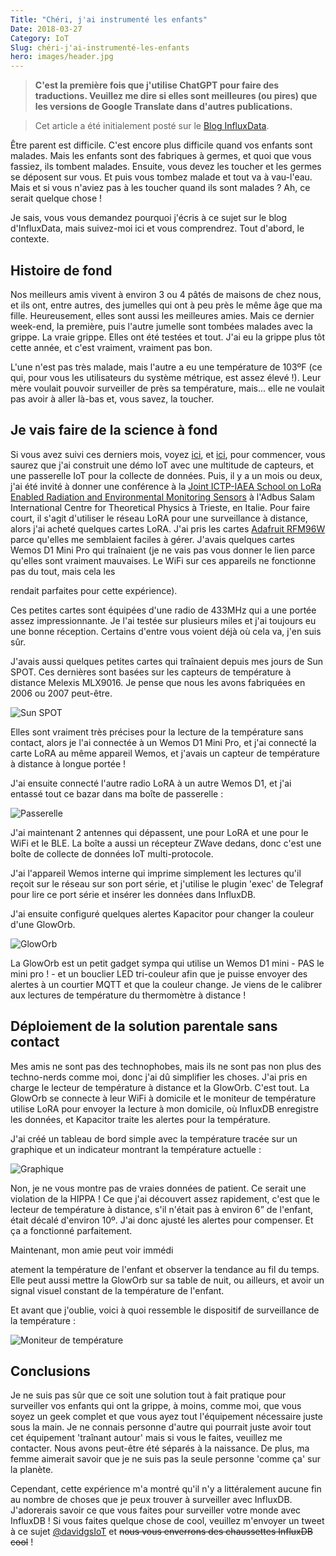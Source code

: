 ```yaml
---
Title: "Chéri, j'ai instrumenté les enfants"
Date: 2018-03-27
Category: IoT
Slug: chéri-j'ai-instrumenté-les-enfants
hero: images/header.jpg
---
```


> **C'est la première fois que j'utilise ChatGPT pour faire des traductions. Veuillez me dire si elles sont meilleures (ou pires) que les versions de Google Translate dans d'autres publications.**

> Cet article a été initialement posté sur le [Blog InfluxData](https://www.influxdata.com/blog/honey-i-instrumented-the-kids-with-influxdb/).

Être parent est difficile. C'est encore plus difficile quand vos enfants sont malades. Mais les enfants sont des fabriques à germes, et quoi que vous fassiez, ils tombent malades. Ensuite, vous devez les toucher et les germes se déposent sur vous. Et puis vous tombez malade et tout va à vau-l'eau. Mais et si vous n'aviez pas à les toucher quand ils sont malades ? Ah, ce serait quelque chose !

Je sais, vous vous demandez pourquoi j'écris à ce sujet sur le blog d'InfluxData, mais suivez-moi ici et vous comprendrez. Tout d'abord, le contexte.

## Histoire de fond

Nos meilleurs amis vivent à environ 3 ou 4 pâtés de maisons de chez nous, et ils ont, entre autres, des jumelles qui ont à peu près le même âge que ma fille. Heureusement, elles sont aussi les meilleures amies. Mais ce dernier week-end, la première, puis l'autre jumelle sont tombées malades avec la grippe. La vraie grippe. Elles ont été testées et tout. J'ai eu la grippe plus tôt cette année, et c'est vraiment, vraiment pas bon.

L'une n'est pas très malade, mais l'autre a eu une température de 103ºF (ce qui, pour vous les utilisateurs du système métrique, est assez élevé !). Leur mère voulait pouvoir surveiller de près sa température, mais... elle ne voulait pas avoir à aller là-bas et, vous savez, la toucher.

## Je vais faire de la science à fond

Si vous avez suivi ces derniers mois, voyez [ici](https://w2.influxdata.com/blog/sending-alerts-from-kapacitor-via-mqtt/), et [ici](https://w2.influxdata.com/blog/monitoring-wireless-interfaces/), pour commencer, vous saurez que j'ai construit une démo IoT avec une multitude de capteurs, et une passerelle IoT pour la collecte de données. Puis, il y a un mois ou deux, j'ai été invité à donner une conférence à la [Joint ICTP-IAEA School on LoRa Enabled Radiation and Environmental Monitoring Sensors](http://indico.ictp.it/event/8298/) à l'Adbus Salam International Centre for Theoretical Physics à Trieste, en Italie. Pour faire court, il s'agit d'utiliser le réseau LoRA pour une surveillance à distance, alors j'ai acheté quelques cartes LoRA. J'ai pris les cartes [Adafruit RFM96W](https://www.adafruit.com/product/3073) parce qu'elles me semblaient faciles à gérer. J'avais quelques cartes Wemos D1 Mini Pro qui traînaient (je ne vais pas vous donner le lien parce qu'elles sont vraiment mauvaises. Le WiFi sur ces appareils ne fonctionne pas du tout, mais cela les

 rendait parfaites pour cette expérience).

Ces petites cartes sont équipées d'une radio de 433MHz qui a une portée assez impressionnante. Je l'ai testée sur plusieurs miles et j'ai toujours eu une bonne réception. Certains d'entre vous voient déjà où cela va, j'en suis sûr.

J'avais aussi quelques petites cartes qui traînaient depuis mes jours de Sun SPOT. Ces dernières sont basées sur les capteurs de température à distance Melexis MLX9016. Je pense que nous les avons fabriquées en 2006 ou 2007 peut-être.

![Sun SPOT](images/IMG_3699.jpg)

Elles sont vraiment très précises pour la lecture de la température sans contact, alors je l'ai connectée à un Wemos D1 Mini Pro, et j'ai connecté la carte LoRA au même appareil Wemos, et j'avais un capteur de température à distance à longue portée !

J'ai ensuite connecté l'autre radio LoRA à un autre Wemos D1, et j'ai entassé tout ce bazar dans ma boîte de passerelle :

![Passerelle](images/gateway.jpg)

J'ai maintenant 2 antennes qui dépassent, une pour LoRA et une pour le WiFi et le BLE. La boîte a aussi un récepteur ZWave dedans, donc c'est une boîte de collecte de données IoT multi-protocole.

J'ai l'appareil Wemos interne qui imprime simplement les lectures qu'il reçoit sur le réseau sur son port série, et j'utilise le plugin 'exec' de Telegraf pour lire ce port série et insérer les données dans InfluxDB.

J'ai ensuite configuré quelques alertes Kapacitor pour changer la couleur d'une GlowOrb.

![GlowOrb](images/glowOrb.jpg)

La GlowOrb est un petit gadget sympa qui utilise un Wemos D1 mini - PAS le mini pro ! - et un bouclier LED tri-couleur afin que je puisse envoyer des alertes à un courtier MQTT et que la couleur change. Je viens de le calibrer aux lectures de température du thermomètre à distance !

## Déploiement de la solution parentale sans contact

Mes amis ne sont pas des technophobes, mais ils ne sont pas non plus des techno-nerds comme moi, donc j'ai dû simplifier les choses. J'ai pris en charge le lecteur de température à distance et la GlowOrb. C'est tout. La GlowOrb se connecte à leur WiFi à domicile et le moniteur de température utilise LoRA pour envoyer la lecture à mon domicile, où InfluxDB enregistre les données, et Kapacitor traite les alertes pour la température.

J'ai créé un tableau de bord simple avec la température tracée sur un graphique et un indicateur montrant la température actuelle :

![Graphique](images/graph.png)

Non, je ne vous montre pas de vraies données de patient. Ce serait une violation de la HIPPA ! Ce que j'ai découvert assez rapidement, c'est que le lecteur de température à distance, s'il n'était pas à environ 6” de l'enfant, était décalé d'environ 10º. J'ai donc ajusté les alertes pour compenser. Et ça a fonctionné parfaitement.

Maintenant, mon amie peut voir immédi

atement la température de l'enfant et observer la tendance au fil du temps. Elle peut aussi mettre la GlowOrb sur sa table de nuit, ou ailleurs, et avoir un signal visuel constant de la température de l'enfant.

Et avant que j'oublie, voici à quoi ressemble le dispositif de surveillance de la température :

![Moniteur de température](images/temp.png)

## Conclusions

Je ne suis pas sûr que ce soit une solution tout à fait pratique pour surveiller vos enfants qui ont la grippe, à moins, comme moi, que vous soyez un geek complet et que vous ayez tout l'équipement nécessaire juste sous la main. Je ne connais personne d'autre qui pourrait juste avoir tout cet équipement 'traînant autour' mais si vous le faites, veuillez me contacter. Nous avons peut-être été séparés à la naissance. De plus, ma femme aimerait savoir que je ne suis pas la seule personne 'comme ça' sur la planète.

Cependant, cette expérience m'a montré qu'il n'y a littéralement aucune fin au nombre de choses que je peux trouver à surveiller avec InfluxDB. J'adorerais savoir ce que vous faites pour surveiller votre monde avec InfluxDB ! Si vous faites quelque chose de cool, veuillez m'envoyer un tweet à ce sujet [@davidgsIoT](https://twitter.com/davidgsIoT) et ~~nous vous enverrons des chaussettes InfluxDB cool~~ !